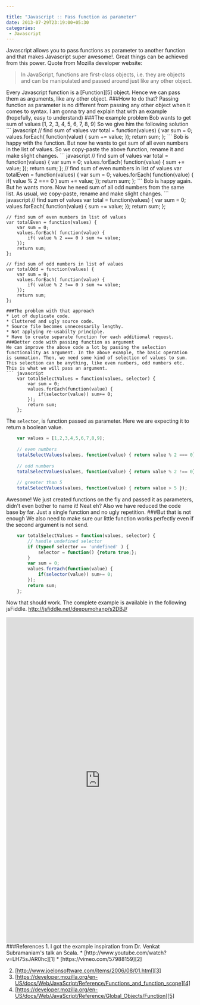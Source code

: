 ```yaml
---

title: "Javascript :: Pass function as parameter"
date: 2013-07-29T23:19:00+05:30
categories:
 - Javascript
---
```

Javascript allows you to pass functions as parameter to another function and that makes Javascript super awesome!. Great things can be achieved from this power.
Quote from Mozilla developer website:
<blockquote>In JavaScript, functions are first-class objects, i.e. they are objects and can be manipulated and passed around just like any other object.</blockquote>
Every Javascript function is a [Function][5] object. Hence we can pass them as arguments, like any other object.
###How to do that?
Passing function as parameter is no different from passing any other object when it comes to syntax.
I am gonna try and explain that with an example (hopefully, easy to understand)
###The example problem
Bob wants to get sum of values [1, 2, 3, 4, 5, 6, 7, 8, 9]
So we give him the following solution
``` javascript
// find sum of values
var total = function(values) {
    var sum = 0;
    values.forEach( function(value) {
        sum += value;
    });
    return sum;
};
```
Bob is happy with the function. But now he wants to get sum of all even numbers in the list of values.
So we copy-paste the above function, rename it and make slight changes.
``` javascript
// find sum of values
var total = function(values) {
    var sum = 0;
    values.forEach( function(value) {
        sum += value;
    });
    return sum;
};
// find sum of even numbers in list of values
var totalEven = function(values) {
    var sum = 0;
    values.forEach( function(value) {
        if( value % 2 === 0 ) sum += value;
    });
    return sum;
};
```    
Bob is happy again. But he wants more. Now he need sum of all odd numbers from the same list.
As usual, we copy-paste, rename and make slight changes.
``` javascript
    // find sum of values
    var total = function(values) {
        var sum = 0;
        values.forEach( function(value) {
            sum += value;
        });
        return sum;
    };
    
    // find sum of even numbers in list of values
    var totalEven = function(values) {
        var sum = 0;
        values.forEach( function(value) {
            if( value % 2 === 0 ) sum += value;
        });
        return sum;
    };
    
    // find sum of odd numbers in list of values
    var totalOdd = function(values) {
        var sum = 0;
        values.forEach( function(value) {
            if( value % 2 !== 0 ) sum += value;
        });
        return sum;
    };
```    
###The problem with that approach
* Lot of duplicate code.
* Cluttered and ugly source code.
* Source file becomes unnecessarily lengthy.
* Not applying re-usabilty principle.
* Have to create separate function for each additional request.
###Better code with passing function as argument
We can improve the above code a lot by passing the selection functionality as argument. In the above example, the basic operation is summation. Then, we need some kind of selection of values to sum. This selection can be anything, like even numbers, odd numbers etc. This is what we will pass an argument.
``` javascript
    var totalSelectValues = function(values, selector) {
        var sum = 0;
        values.forEach(function(value) {
            if(selector(value)) sum+= 0;
        });
        return sum;
    };
```
The <code>selector</code>, is function passed as parameter. Here we are expecting it to return a boolean value.
``` javascript
    var values = [1,2,3,4,5,6,7,8,9];   
    
    // even numbers
    totalSelectValues(values, function(value) { return value % 2 === 0});
    
    // odd numbers
    totalSelectValues(values, function(value) { return value % 2 !== 0});
    
    // greater than 5
    totalSelectValues(values, function(value) { return value > 5 });
```
Awesome! We just created functions on the fly and passed it as parameters, didn't even bother to name it! Neat eh? Also we have reduced the code base by far. Just a single function and no ugly repetition.
###But that is not enough
We also need to make sure our little function works perfectly even if the second argument is not send.
``` javascript
    var totalSelectValues = function(values, selector) {
        // handle undefined selector
        if (typeof selector == 'undefined' ) {
            selector = function() {return true;};
        }
        var sum = 0;
        values.forEach(function(value) {
            if(selector(value)) sum+= 0;
        });
        return sum;
    };
```    
Now that should work.
The complete example is available in the following jsFiddle. <a href="http://jsfiddle.net/deepumohanp/s2DBJ/">http://jsfiddle.net/deepumohanp/s2DBJ/</a>
<iframe width="100%" height="876px" src="http://jsfiddle.net/deepumohanp/s2DBJ/embedded/" allowfullscreen="allowfullscreen" frameborder="0"></iframe> 
###References
1. I got the example inspiration from Dr. Venkat Subramaniam's talk an Scala.   
    * [http://www.youtube.com/watch?v=LH75sJAR0hc][1]
    * [https://vimeo.com/57988159][2]
        
2. [http://www.joelonsoftware.com/items/2006/08/01.html][3]
3. [https://developer.mozilla.org/en-US/docs/Web/JavaScript/Reference/Functions_and_function_scope][4]
4. [https://developer.mozilla.org/en-US/docs/Web/JavaScript/Reference/Global_Objects/Function][5]

[1]:http://www.youtube.com/watch?v=LH75sJAR0hc
[2]:https://vimeo.com/57988159
[3]:http://www.joelonsoftware.com/items/2006/08/01.html
[4]:https://developer.mozilla.org/en-US/docs/Web/JavaScript/Reference/Functions_and_function_scope
[5]:https://developer.mozilla.org/en-US/docs/Web/JavaScript/Reference/Global_Objects/Function
